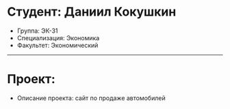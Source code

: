 # Студент: Даниил Кокушкин
- Группа: ЭК-31
- Специализация: Экономика
- Факультет: Экономический
---
# Проект: 
- Описание проекта: сайт по продаже автомобилей
